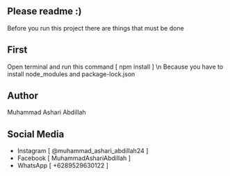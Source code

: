 ## Please readme :)

Before you run this project
there are things that must be done

## First 
Open terminal and run this command    [   npm install   ]
\n
Because you have to install node_modules and package-lock.json

## Author
Muhammad Ashari Abdillah

## Social Media
- Instagram [  @muhammad_ashari_abdillah24  ]
- Facebook [  MuhammadAshariAbdillah  ]
- WhatsApp [  +6289529630122  ]